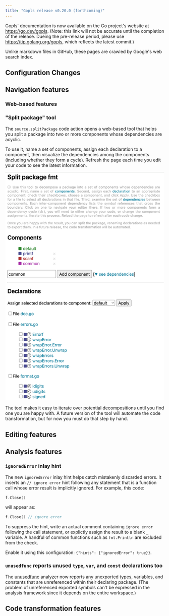 ```yaml
---
title: "Gopls release v0.20.0 (forthcoming)"
---
```


Gopls' documentation is now available on the Go project's website at
https://go.dev/gopls. (Note: this link will not be accurate until the
completion of the release. Dueing the pre-release period, please use
https://tip.golang.org/gopls, which reflects the latest commit.)

Unlike markdown files in GitHub, these pages are crawled by Google's
web search index.

## Configuration Changes

## Navigation features

### Web-based features

### "Split package" tool

The `source.splitPackage` code action opens a web-based tool that
helps you split a package into two or more components whose
dependencies are acyclic.

To use it, name a set of components, assign each declaration to a
component, then visualize the dependencies among the components
(including whether they form a cycle).
Refresh the page each time you edit your code to see the latest
information.

<img title="Split package 'fmt'" src="../assets/splitpkg.png">

The tool makes it easy to iterate over potential decompositions
until you find one you are happy with. A future version of
the tool will automate the code transformation, but for now
you must do that step by hand.


<!--

### $feature

https://go.dev/issue#xxxxx

-->

## Editing features

## Analysis features

### `ignoredError` inlay hint

The new `ignoredError` inlay hint helps catch mistakenly discarded
errors. It inserts an `// ignore error` hint following any statement
that is a function call whose error result is implicitly ignored. For
example, this code:

```go
f.Close()
```
will appear as:
```go
f.Close() // ignore error
```

To suppress the hint, write an actual comment containing `ignore
error` following the call statement, or explictly assign the result
to a blank `_` variable. A handful of common functions such as
`fmt.Println` are excluded from the check.

Enable it using this configuration: `{"hints": {"ignoredError": true}}`.

### `unusedfunc` reports unused `type`, `var`, and `const` declarations too

<!-- golang/go#40862 -->

The
[unusedfunc](https://pkg.go.dev/golang.org/x/tools/gopls/internal/analysis/unusedfunc/)
analyzer now reports any unexported types, variables, and constants
that are unreferenced within their declaring package.
(The problem of unreferenced exported symbols can't be expressed in
the analysis framework since it depends on the entire workspace.)

## Code transformation features
